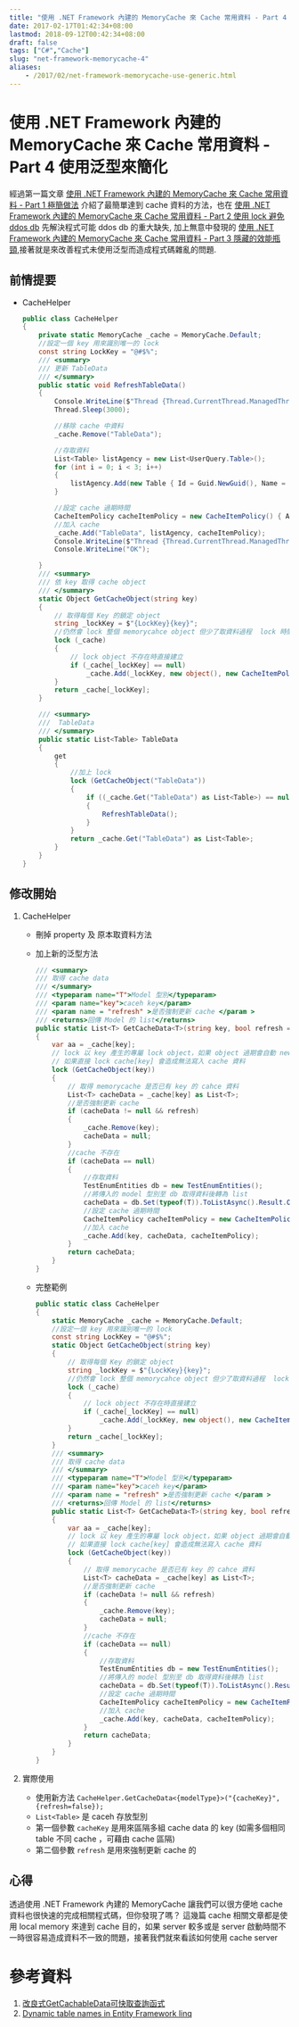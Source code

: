 ```yaml
---
title: "使用 .NET Framework 內建的 MemoryCache 來 Cache 常用資料 - Part 4 使用泛型來簡化"
date: 2017-02-17T01:42:34+08:00
lastmod: 2018-09-12T00:42:34+08:00
draft: false
tags: ["C#","Cache"]
slug: "net-framework-memorycache-4"
aliases:
    - /2017/02/net-framework-memorycache-use-generic.html
---
```

# 使用 .NET Framework 內建的 MemoryCache 來 Cache 常用資料 - Part 4 使用泛型來簡化
經過第一篇文章 [使用 .NET Framework 內建的 MemoryCache 來 Cache 常用資料 - Part 1 極簡做法](https://blog.yowko.com/2017/01/net-framework-memorycache-simple.html) 介紹了最簡單達到 cache 資料的方法，也在 [使用 .NET Framework 內建的 MemoryCache 來 Cache 常用資料 - Part 2 使用 lock 避免 ddos db](https://blog.yowko.com/2017/01/net-framework-memorycache-avoid-ddos-db.html) 先解決程式可能 ddos db 的重大缺失, 加上無意中發現的 [使用 .NET Framework 內建的 MemoryCache 來 Cache 常用資料 - Part 3 隱藏的效能瓶頸](https://blog.yowko.com/2017/02/net-framework-memorycache-cache-part-3.html),接著就是來改善程式未使用泛型而造成程式碼雜亂的問題. 

## 前情提要
- CacheHelper
    
    ```cs
    public class CacheHelper
    {
    	private static MemoryCache _cache = MemoryCache.Default;
    	//設定一個 key 用來識別唯一的 lock
    	const string LockKey = "@#$%";
    	/// <summary>
    	/// 更新 TableData
    	/// </summary>
    	public static void RefreshTableData()
    	{
    		Console.WriteLine($"Thread {Thread.CurrentThread.ManagedThreadId} Start Job,Now:{DateTime.Now}");
    		Thread.Sleep(3000);
    
    		//移除 cache 中資料
    		_cache.Remove("TableData");
    
    		//存取資料
    		List<Table> listAgency = new List<UserQuery.Table>();
    		for (int i = 0; i < 3; i++)
    		{
    			listAgency.Add(new Table { Id = Guid.NewGuid(), Name = $"{Guid.NewGuid()}" });
    		}
    
    		//設定 cache 過期時間
    		CacheItemPolicy cacheItemPolicy = new CacheItemPolicy() { AbsoluteExpiration = DateTime.Now.AddDays(1) };
    		//加入 cache
    		_cache.Add("TableData", listAgency, cacheItemPolicy);
    		Console.WriteLine($"Thread {Thread.CurrentThread.ManagedThreadId} Stop Job,Now:{DateTime.Now}");
    		Console.WriteLine("OK");
    
    	}
    	/// <summary>
    	/// 依 key 取得 cache object
    	/// </summary>
    	static Object GetCacheObject(string key)
    	{
    		// 取得每個 Key 的鎖定 object
    		string _lockKey = $"{LockKey}{key}";
    		//仍然會 lock 整個 memorycahce object 但少了取資料過程  lock 時間會縮短
    		lock (_cache)
    		{
    			// lock object 不存在時直接建立
    			if (_cache[_lockKey] == null)
    				_cache.Add(_lockKey, new object(), new CacheItemPolicy() { SlidingExpiration = new TimeSpan(0, 10, 0) });
    		}
    		return _cache[_lockKey];
    	}
    
    	/// <summary>
    	///  TableData
    	/// </summary>
    	public static List<Table> TableData
    	{
    		get
    		{
    			//加上 lock
    			lock (GetCacheObject("TableData"))
    			{
    				if ((_cache.Get("TableData") as List<Table>) == null)
    				{
    					RefreshTableData();
    				}
    			}
    			return _cache.Get("TableData") as List<Table>;
    		}
    	}
	}
    ```

## 修改開始
1. CacheHelper
	- 刪掉 property 及 原本取資料方法
	- 加上新的泛型方法
        
        ```cs
        /// <summary>
    	/// 取得 cache data
    	/// </summary>
    	/// <typeparam name="T">Model 型別</typeparam>
    	/// <param name="key">caceh key</param>
    	/// <param name = "refresh" >是否強制更新 cache </param >
    	/// <returns>回傳 Model 的 list</returns>
    	public static List<T> GetCacheData<T>(string key, bool refresh = false) where T : class
    	{
    		var aa = _cache[key];
    		// lock 以 key 產生的專屬 lock object，如果 object 過期會自動 new 出新的
    		// 如果直接 lock cache[key] 會造成無法寫入 cache 資料
    		lock (GetCacheObject(key))
    		{
    			// 取得 memorycache 是否已有 key 的 cahce 資料
    			List<T> cacheData = _cache[key] as List<T>;
    			//是否強制更新 cache
    			if (cacheData != null && refresh)
    			{
    				_cache.Remove(key);
    				cacheData = null;
    			}
    			//cache 不存在
    			if (cacheData == null)
    			{
    				//存取資料
    				TestEnumEntities db = new TestEnumEntities();
    				//將傳入的 model 型別至 db 取得資料後轉為 list
    				cacheData = db.Set(typeof(T)).ToListAsync().Result.OfType<T>().ToList();
    				//設定 cache 過期時間
    				CacheItemPolicy cacheItemPolicy = new CacheItemPolicy() { SlidingExpiration = new TimeSpan(0, 10, 0) };
    				//加入 cache
    				_cache.Add(key, cacheData, cacheItemPolicy);
    			}
    			return cacheData;
    		}
    	}
        ```
    - 完整範例
        
        ```cs
        public static class CacheHelper
        {
        	static MemoryCache _cache = MemoryCache.Default;
        	//設定一個 key 用來識別唯一的 lock
        	const string LockKey = "@#$%";
        	static Object GetCacheObject(string key)
        	{
        		// 取得每個 Key 的鎖定 object
        		string _lockKey = $"{LockKey}{key}";
        		//仍然會 lock 整個 memorycahce object 但少了取資料過程  lock 時間會縮短
        		lock (_cache)
        		{
        			// lock object 不存在時直接建立
        			if (_cache[_lockKey] == null)
        				_cache.Add(_lockKey, new object(), new CacheItemPolicy() { SlidingExpiration = new TimeSpan(0, 10, 0) });
        		}
        		return _cache[_lockKey];
        	}
        	/// <summary>
        	/// 取得 cache data
        	/// </summary>
        	/// <typeparam name="T">Model 型別</typeparam>
        	/// <param name="key">caceh key</param>
        	/// <param name = "refresh" >是否強制更新 cache </param >
        	/// <returns>回傳 Model 的 list</returns>
        	public static List<T> GetCacheData<T>(string key, bool refresh = false) where T : class
        	{
        		var aa = _cache[key];
        		// lock 以 key 產生的專屬 lock object，如果 object 過期會自動 new 出新的
        		// 如果直接 lock cache[key] 會造成無法寫入 cache 資料
        		lock (GetCacheObject(key))
        		{
        			// 取得 memorycache 是否已有 key 的 cahce 資料
        			List<T> cacheData = _cache[key] as List<T>;
        			//是否強制更新 cache
        			if (cacheData != null && refresh)
        			{
        				_cache.Remove(key);
        				cacheData = null;
        			}
        			//cache 不存在
        			if (cacheData == null)
        			{
        				//存取資料
        				TestEnumEntities db = new TestEnumEntities();
        				//將傳入的 model 型別至 db 取得資料後轉為 list
        				cacheData = db.Set(typeof(T)).ToListAsync().Result.OfType<T>().ToList();
        				//設定 cache 過期時間
        				CacheItemPolicy cacheItemPolicy = new CacheItemPolicy() { SlidingExpiration = new TimeSpan(0, 10, 0) };
        				//加入 cache
        				_cache.Add(key, cacheData, cacheItemPolicy);
        			}
        			return cacheData;
        		}
        	}
        }
        ```

2. 實際使用
	- 使用新方法
		`CacheHelper.GetCacheData<{modelType}>("{cacheKey}",{refresh=false});`
	- `List<Table>` 是 caceh 存放型別
	- 第一個參數 `cacheKey` 是用來區隔多組 cache data 的 key (如需多個相同 table 不同 cache ，可藉由 cache 區隔)
	- 第二個參數 `refresh` 是用來強制更新 cache 的

## 心得
透過使用 .NET Framework 內建的 MemoryCache 讓我們可以很方便地 cache 資料也很快速的完成相關程式碼，但你發現了嗎？ 這幾篇 cache 相關文章都是使用 local memory 來達到 cache 目的，如果 server 較多或是 server 啟動時間不一時很容易造成資料不一致的問題，接著我們就來看該如何使用 cache server 


# 參考資料
1. [改良式GetCachableData可快取查詢函式](http://blog.darkthread.net/post-2016-04-12-improved-getcachabledata.aspx)
2. [Dynamic table names in Entity Framework linq](http://stackoverflow.com/questions/31033055/dynamic-table-names-in-entity-framework-linq)



